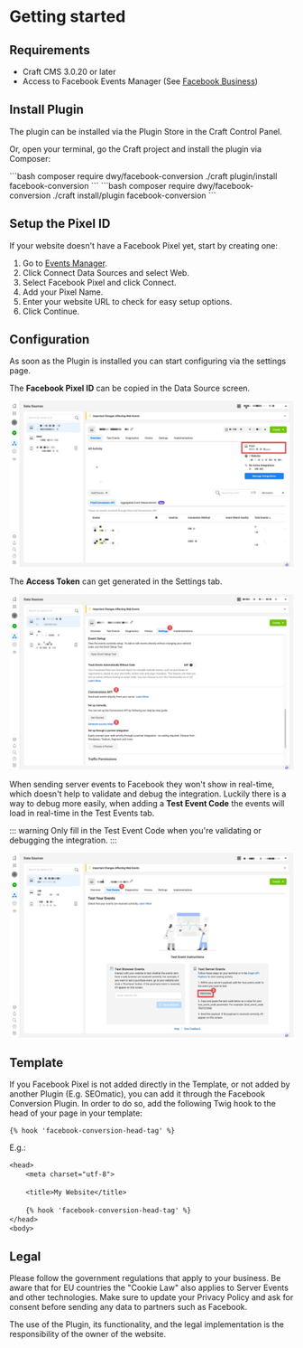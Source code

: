 # Getting started

## Requirements

- Craft CMS 3.0.20 or later
- Access to Facebook Events Manager (See [Facebook Business](https://business.facebook.com/))


## Install Plugin

The plugin can be installed via the Plugin Store in the Craft Control Panel.

Or, open your terminal, go the Craft project and install the plugin via Composer:

<code-group>
<code-block title="Craft 3.5+">
```bash
composer require dwy/facebook-conversion
./craft plugin/install facebook-conversion
```
</code-block>

<code-block title="Craft 3.0+">
```bash
composer require dwy/facebook-conversion
./craft install/plugin facebook-conversion
```
</code-block>
</code-group>


## Setup the Pixel ID

If your website doesn't have a Facebook Pixel yet, start by creating one:

1. Go to [Events Manager](https://facebook.com/events_manager).
2. Click Connect Data Sources and select Web.
3. Select Facebook Pixel and click Connect.
4. Add your Pixel Name.
5. Enter your website URL to check for easy setup options.
6. Click Continue.


## Configuration

As soon as the Plugin is installed you can start configuring via the settings page.

The **Facebook Pixel ID** can be copied in the Data Source screen.

![Screenshot](../assets/facebook-events-manager-pixel-id.jpg)

The **Access Token** can get generated in the Settings tab.

![Screenshot](../assets/facebook-events-manager-access-token.jpg)

When sending server events to Facebook they won't show in real-time, which doesn't help to validate and debug the integration. Luckily there is a way to debug more easily, when adding a **Test Event Code** the events will load in real-time in the Test Events tab.

::: warning
Only fill in the Test Event Code when you're validating or debugging the integration.
:::

![Screenshot](../assets/facebook-events-manager-test-code.jpg)


## Template

If you Facebook Pixel is not added directly in the Template, or not added by another Plugin (E.g. SEOmatic), you can add it through the Facebook Conversion Plugin. In order to do so, add the following Twig hook to the head of your page in your template:

```twig
{% hook 'facebook-conversion-head-tag' %}
```

E.g.:

```twig
<head>
    <meta charset="utf-8">

    <title>My Website</title>

    {% hook 'facebook-conversion-head-tag' %}
</head>
<body>
```

## Legal

Please follow the government regulations that apply to your business. Be aware that for EU countries the "Cookie Law" also applies to Server Events and other technologies. Make sure to update your Privacy Policy and ask for consent before sending any data to partners such as Facebook.

The use of the Plugin, its functionality, and the legal implementation is the responsibility of the owner of the website.
